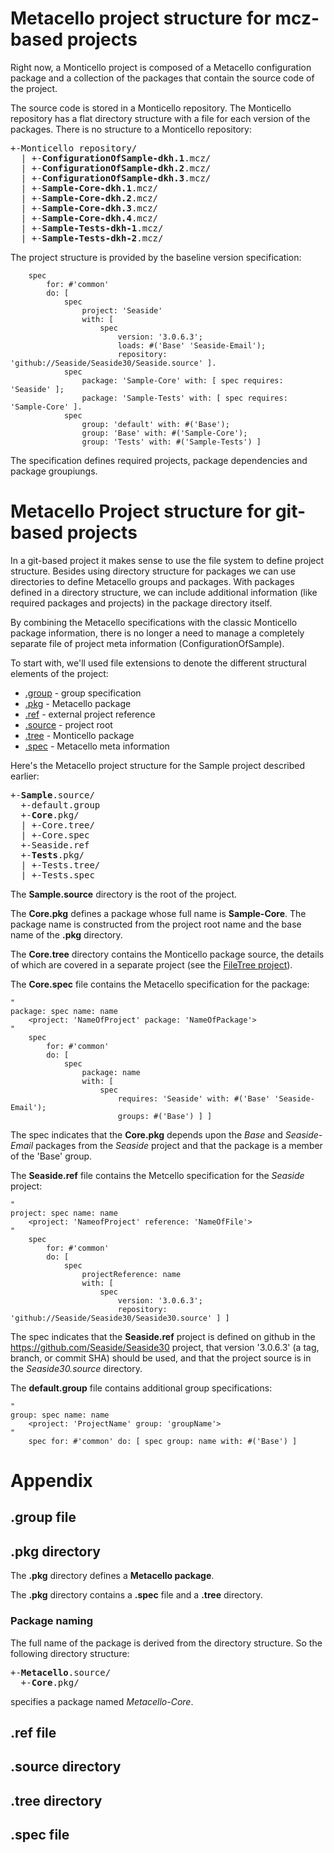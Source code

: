 # Metacello project structure for mcz-based projects<a name="monticello"/>
Right now, a Monticello project is composed of a Metacello configuration package and a collection of the packages that contain the source code of the project.

The source code is stored in a Monticello repository.
The Monticello repository has a flat directory structure with a file for each version 
of the packages. There is no structure to a Monticello repository:

<pre>
+-Monticello repository/
  | +-<strong>ConfigurationOfSample-dkh.1</strong>.mcz/
  | +-<strong>ConfigurationOfSample-dkh.2</strong>.mcz/
  | +-<strong>ConfigurationOfSample-dkh.3</strong>.mcz/
  | +-<strong>Sample-Core-dkh.1</strong>.mcz/
  | +-<strong>Sample-Core-dkh.2</strong>.mcz/
  | +-<strong>Sample-Core-dkh.3</strong>.mcz/
  | +-<strong>Sample-Core-dkh.4</strong>.mcz/
  | +-<strong>Sample-Tests-dkh-1</strong>.mcz/
  | +-<strong>Sample-Tests-dkh-2</strong>.mcz/
</pre>

The project structure is provided by the baseline version specification:

```Smalltalk
    spec
        for: #'common'
        do: [ 
            spec
                project: 'Seaside'
                with: [ 
                    spec
                        version: '3.0.6.3';
                        loads: #('Base' 'Seaside-Email');
                        repository: 'github://Seaside/Seaside30/Seaside.source' ].
            spec
                package: 'Sample-Core' with: [ spec requires: 'Seaside' ];
                package: 'Sample-Tests' with: [ spec requires: 'Sample-Core' ].
            spec
                group: 'default' with: #('Base');
                group: 'Base' with: #('Sample-Core');
                group: 'Tests' with: #('Sample-Tests') ]
```

The specification defines required projects, package dependencies and package groupiungs.

# Metacello Project structure for git-based projects<a name="git"/>

In a git-based project it makes sense to 
use the file system to define project structure. 
Besides using directory structure for packages 
we can use directories to define Metacello groups and packages.
With packages defined in a directory structure, we can include additional information 
(like required packages and projects) in the package 
directory itself.

By combining the Metacello specifications with the classic Monticello package information, there is no longer a need to 
manage a completely separate file of project meta information (ConfigurationOfSample).

To start with, we'll used file extensions to denote the different structural elements of the project:

 * [.group](#group) - group specification
 * [.pkg](#pkg) - Metacello package 
 * [.ref](#ref) - external project reference
 * [.source](#source) - project root
 * [.tree](#tree) - Monticello package
 * [.spec](#spec) - Metacello meta information

Here's the Metacello project structure for the Sample project described earlier: 

<pre>
+-<strong>Sample</strong>.source/
  +-default.group
  +-<strong>Core</strong>.pkg/
  | +-Core.tree/
  | +-Core.spec
  +-Seaside.ref
  +-<strong>Tests</strong>.pkg/
  | +-Tests.tree/
  | +-Tests.spec
</pre>

The **Sample.source** directory is the root of the project. 

The **Core.pkg** defines a package whose full name is **Sample-Core**. The package name is 
constructed from the project root name and the base name of the **.pkg** directory.

The **Core.tree** directory contains the Monticello package source, the details of which are covered in a separate project (see the [FileTree project][1]).

The **Core.spec** file contains the Metacello specification for the package:

```Smalltalk
"
package: spec name: name
    <project: 'NameOfProject' package: 'NameOfPackage'>
"
    spec
        for: #'common'
        do: [
            spec
                package: name
                with: [
                    spec
                        requires: 'Seaside' with: #('Base' 'Seaside-Email');
                        groups: #('Base') ] ]

```

The spec indicates that the **Core.pkg** depends upon the *Base* and *Seaside-Email* packages from the *Seaside* project
and that the package is a member of the 'Base' group.

The **Seaside.ref** file contains the Metcello specification for the *Seaside* project:

```Smalltalk
"
project: spec name: name
    <project: 'NameofProject' reference: 'NameOfFile'>
"
    spec
        for: #'common'
        do: [
            spec
                projectReference: name
                with: [
                    spec
                        version: '3.0.6.3';
                        repository: 'github://Seaside/Seaside30/Seaside30.source' ] ]

```

The spec indicates that the **Seaside.ref** project is defined on github in the 
https://github.com/Seaside/Seaside30 project, that version '3.0.6.3' (a tag, branch, or commit SHA) should be used, and
that the project source is in the *Seaside30.source* directory.

The **default.group** file contains additional group specifications:

```Smalltalk
"
group: spec name: name
    <project: 'ProjectName' group: 'groupName'>
"
    spec for: #'common' do: [ spec group: name with: #('Base') ]
```

# Appendix

## .group file<a name="group"/>
## .pkg directory<a name="pkg"/>
The **.pkg** directory defines a **Metacello package**.

The **.pkg** directory contains a **.spec** file and a **.tree** directory.

### Package naming<a name="pkgnaming"/>
The full name of the package is derived from the directory structure. 
So the following directory structure:

<pre>
+-<strong>Metacello</strong>.source/
  +-<strong>Core</strong>.pkg/
</pre>

specifies a package named *Metacello-Core*.

## .ref file<a name="ref"/>
## .source directory<a name="source"/>
## .tree directory<a name="tree"/>
## .spec file<a name="spec"/>



[1]: https://github.com/dalehenrich/filetree


